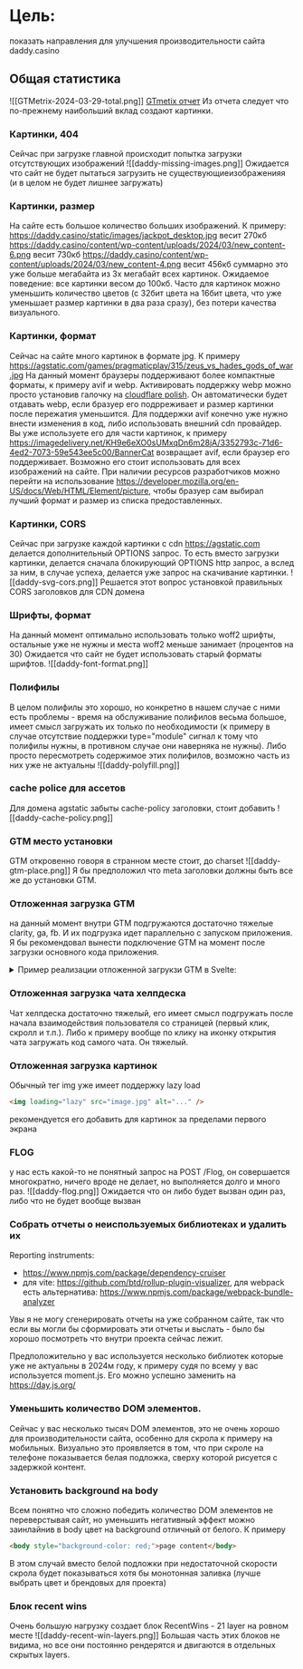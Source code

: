 # Цель: 
показать направления для улучшения производительности сайта daddy.casino

## Общая статистика
![[GTMetrix-2024-03-29-total.png]]
[GTmetix отчет](GTmetrix-report-daddy.casino-20240328T163420-PWDIYpIJ.pdf)
Из отчета следует что по-прежнему наибольший вклад создают картинки.
### Картинки, 404
Сейчас при загрузке главной происходит попытка загрузки отсутствующих изображений
![[daddy-missing-images.png]]
Ожидается что сайт не будет пытаться загрузить не существующиеизображенияя (и в целом не будет лишнее загружать)

### Картинки, размер
На сайте есть большое количество больших изображений.
К примеру: https://daddy.casino/static/images/jackpot_desktop.jpg весит 270кб
https://daddy.casino/content/wp-content/uploads/2024/03/new_content-6.png весит 730кб
https://daddy.casino/content/wp-content/uploads/2024/03/new_content-4.png весит 456кб
суммарно это уже больше мегабайта из 3х мегабайт всех картинок.
Ожидаемое поведение: все картинки весом до 100кб. Часто для картинок можно уменьшить количество цветов (с 32бит цвета на 16бит цвета, что уже уменьшает размер картинки в два раза сразу), без потери качества визуального.

### Картинки, формат
Сейчас на сайте много картинок в формате jpg. 
К примеру https://agstatic.com/games/pragmaticplay/315/zeus_vs_hades_gods_of_war.jpg
На данный момент браузеры поддерживают более компактные форматы, к примеру avif и webp.
Активировать поддержку webp можно просто установив галочку на [cloudflare polish](https://developers.cloudflare.com/images/polish/). Он автоматически будет отдавать webp, если бразуер его подрреживает и размер картинки после пережатия уменьшится.
Для поддержки avif конечно уже нужно внести изменения в код, либо использовать внешний cdn провайдер. Вы уже используете его для части картинок, к примеру
https://imagedelivery.net/KH9e6eXO0sUMxqDn6m28jA/3352793c-71d6-4ed2-7073-59e543ee5c00/BannerCat возвращает avif, если браузер его поддерживает. Возможно его стоит использовать для всех изображений на сайте.
При наличии ресурсов разработчиков можно перейти на использование https://developer.mozilla.org/en-US/docs/Web/HTML/Element/picture, чтобы бразуер сам выбирал лучший формат и размер из списка предоставленных.

### Картинки, CORS
Сейчас при загрузке каждой картинки с cdn https://agstatic.com делается дополнительный OPTIONS запрос. То есть вместо загрузки картинки, делается сначала блокирующий OPTIONS http запрос, а вслед за ним, в случае успеха, делается уже запрос на скачивание картинки.
![[daddy-svg-cors.png]]
Решается этот вопрос установкой правильных CORS заголовков для CDN домена

### Шрифты, формат
На данный момент оптимально использовать только woff2 шрифты, остальные уже не нужны и места woff2 меньше занимает (процентов на 30)
Ожидается что сайт не будет использовать старый форматы шрифтов.
![[daddy-font-format.png]]

### Полифилы
В целом полифилы это хорошо, но конкретно в нашем случае с ними есть проблемы - время на обслуживание полифилов весьма большое, имеет смысл загружать их только по необходимости (к примеру в случае отсутствие поддержки type="module" сигнал к тому что полифилы нужны, в противном случае они наверняка не нужны). Либо просто пересмотреть содержимое этих полифилов, возможно часть из них уже не актуальны
![[daddy-polyfill.png]]

### cache police для ассетов
Для домена agstatic забыты cache-policy заголовки, стоит добавить
![[daddy-cache-policy.png]]
### GTM место установки
GTM откровенно говоря в странном месте стоит, до charset
![[daddy-gtm-place.png]]
Я бы предположил что meta заголовки должны быть все же до установки GTM.
### Отложенная загрузка GTM
на данный момент внутри GTM подгружаются достаточно тяжелые clarity, ga, fb. И их подгрузка идет параллельно с запуском приложения. Я бы рекомендовал вынести подключение GTM на момент после загрузки основного кода приложения.
<details>
<summary>Пример реализации отложенной загрукзи GTM в Svelte:</summary>

*GTM.svelte:*
```html
<script lang="ts" context="module">  
  let gtmLoaded = false;  
</script>  
  
<script lang="ts">  
  import { onMount } from 'svelte';  
  import { PUBLIC_GTM_TAG_ID } from '$env/static/public';  
  
  function setUpDataLayer() {  
    window.dataLayer = window.dataLayer || [];  
    window.dataLayer.push({  
      'gtm.start': new Date().getTime(),  
      event: 'gtm.js'  
    });  
  }  
  
  function setUpScript() {  
    if (!PUBLIC_GTM_TAG_ID) return;  
    let gtmScript = document.createElement('script');  
    gtmScript.src = `https://www.googletagmanager.com/gtm.js?id=${PUBLIC_GTM_TAG_ID}&l=dataLayer`;  
    document.head.appendChild(gtmScript);  
  }  
  
  onMount(() => {  
    if (gtmLoaded) return;  
    setUpDataLayer();  
    setUpScript();  
    gtmLoaded = true;  
  });  
</script>
```
то есть мы загружаем GTM скрипт уже после загрузки всего JS, что с одной стороны чуть откладывает загрузку аналитики, с другой стороны сущесвтенно уменьшает загрузку на js pasing при начальной загрузке сайта.
</details>

### Отложенная загрузка чата хелпдеска
Чат хелпдеска достаточно тяжелый, его имеет смысл подгружать после начала взаимодействия пользователя со страницей (первый клик, скролл и т.п.). Либо к примеру вообще по клику на иконку открытия чата загружать код самого чата. Он тяжелый.

### Отложенная загрузка картинок
Обычный тег img уже имеет поддержку lazy load
```html
<img loading="lazy" src="image.jpg" alt="..." />
```
рекомендуется его добавить для картинок за пределами первого экрана

### FLOG
у нас есть какой-то не понятный запрос на POST /Flog, он совершается многократно, ничего вроде не делает, но выполняется долго и много раз.
![[daddy-flog.png]]
Ожидается что он либо будет вызван один раз, либо что не будет вообще вызван

### Собрать отчеты о неиспользуемых библиотеках и удалить их
Reporting instruments:
- https://www.npmjs.com/package/dependency-cruiser 
- для vite: https://github.com/btd/rollup-plugin-visualizer, для webpack есть альтернатива: https://www.npmjs.com/package/webpack-bundle-analyzer

Увы я не могу сгенерировать отчеты на уже собранном сайте, так что если вы могли бы сформировать эти отчеты и выслать - было бы хорошо посмотреть что внутри проекта сейчас лежит.

Предположительно у вас используется несколько библиотек которые уже не актуальны в 2024м году, к примеру судя по всему у вас используется moment.js. Его можно успешно заменить на https://day.js.org/

### Уменьшить количество DOM элементов.
Сейчас у вас несколько тысяч DOM элементов, это не очень хорошо для производительности сайта, особенно для скрола к примеру на мобильных.
Визуально это проявляется в том, что при скроле на телефоне показывается белая подложка, сверху которой рисуется с задержкой контент.

### Установить background на body
Всем понятно что сложно победить количество DOM элементов не переверстывая сайт, но уменьшить негативный эффект можно заинлайнив в body цвет на background отличный от белого.
К примеру
```html
<body style="background-color: red;">page content</body>
```

В этом случай вместо белой подложки при недостаточной скорости скрола будет показываться хотя бы монотонная заливка (лучше выбрать цвет и брендовых для проекта)

### Блок recent wins
Очень большую нагрузку создает блок RecentWins - 21 layer на ровном месте
![[daddy-recent-win-layers.png]]
Большая часть этих блоков не видима, но все они постоянно рендерятся и двигаются в отдельных скрытых layers.


